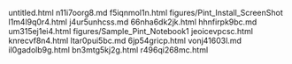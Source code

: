 untitled.html
n11i7oorg8.md
f5iqnmol1n.html
figures/Pint_Install_ScreenShot
l1m4l9q0r4.html
j4ur5unhcss.md
66nha6dk2jk.html
hhnfirpk9bc.md
um315ej1ei4.html
figures/Sample_Pint_Notebook1
jeoicevpcsc.html
knrecvf8n4.html
ltar0pui5bc.md
6jp54gricp.html
vonj41603l.md
il0gadolb9g.html
bn3mtg5kj2g.html
r496qi268mc.html